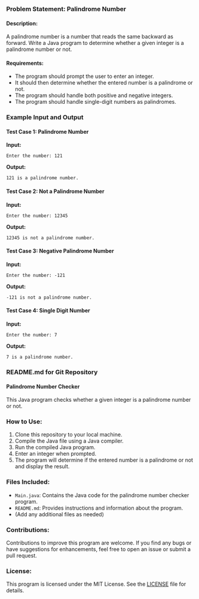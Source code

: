 ### Problem Statement: Palindrome Number

#### Description:
A palindrome number is a number that reads the same backward as forward. Write a Java program to determine whether a given integer is a palindrome number or not.

#### Requirements:
- The program should prompt the user to enter an integer.
- It should then determine whether the entered number is a palindrome or not.
- The program should handle both positive and negative integers.
- The program should handle single-digit numbers as palindromes.

### Example Input and Output

#### Test Case 1: Palindrome Number
**Input:**
```
Enter the number: 121
```
**Output:**
```
121 is a palindrome number.
```

#### Test Case 2: Not a Palindrome Number
**Input:**
```
Enter the number: 12345
```
**Output:**
```
12345 is not a palindrome number.
```

#### Test Case 3: Negative Palindrome Number
**Input:**
```
Enter the number: -121
```
**Output:**
```
-121 is not a palindrome number.
```

#### Test Case 4: Single Digit Number
**Input:**
```
Enter the number: 7
```
**Output:**
```
7 is a palindrome number.
```

### README.md for Git Repository

#### Palindrome Number Checker

This Java program checks whether a given integer is a palindrome number or not.

### How to Use:
1. Clone this repository to your local machine.
2. Compile the Java file using a Java compiler.
3. Run the compiled Java program.
4. Enter an integer when prompted.
5. The program will determine if the entered number is a palindrome or not and display the result.

### Files Included:
- `Main.java`: Contains the Java code for the palindrome number checker program.
- `README.md`: Provides instructions and information about the program.
- (Add any additional files as needed)

### Contributions:
Contributions to improve this program are welcome. If you find any bugs or have suggestions for enhancements, feel free to open an issue or submit a pull request.

### License:
This program is licensed under the MIT License. See the [LICENSE](LICENSE) file for details.